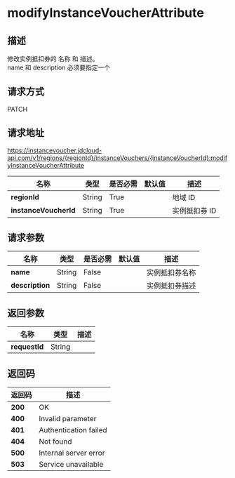 # modifyInstanceVoucherAttribute


## 描述
修改实例抵扣券的 名称 和 描述。<br>
name 和 description 必须要指定一个


## 请求方式
PATCH

## 请求地址
https://instancevoucher.jdcloud-api.com/v1/regions/{regionId}/instanceVouchers/{instanceVoucherId}:modifyInstanceVoucherAttribute

|名称|类型|是否必需|默认值|描述|
|---|---|---|---|---|
|**regionId**|String|True| |地域 ID|
|**instanceVoucherId**|String|True| |实例抵扣券 ID|

## 请求参数
|名称|类型|是否必需|默认值|描述|
|---|---|---|---|---|
|**name**|String|False| |实例抵扣券名称|
|**description**|String|False| |实例抵扣券描述|


## 返回参数
|名称|类型|描述|
|---|---|---|
|**requestId**|String| |


## 返回码
|返回码|描述|
|---|---|
|**200**|OK|
|**400**|Invalid parameter|
|**401**|Authentication failed|
|**404**|Not found|
|**500**|Internal server error|
|**503**|Service unavailable|
